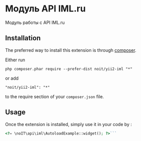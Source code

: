 Модуль API IML.ru
=================
Модуль работы с API IML.ru

Installation
------------

The preferred way to install this extension is through [composer](http://getcomposer.org/download/).

Either run

```
php composer.phar require --prefer-dist noit/yii2-iml "*"
```

or add

```
"noit/yii2-iml": "*"
```

to the require section of your `composer.json` file.


Usage
-----

Once the extension is installed, simply use it in your code by  :

```php
<?= \noIT\api\iml\AutoloadExample::widget(); ?>```